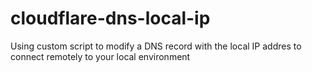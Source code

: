 # cloudflare-dns-local-ip
Using custom script to modify a DNS record with the local IP addres to connect remotely to your local environment
